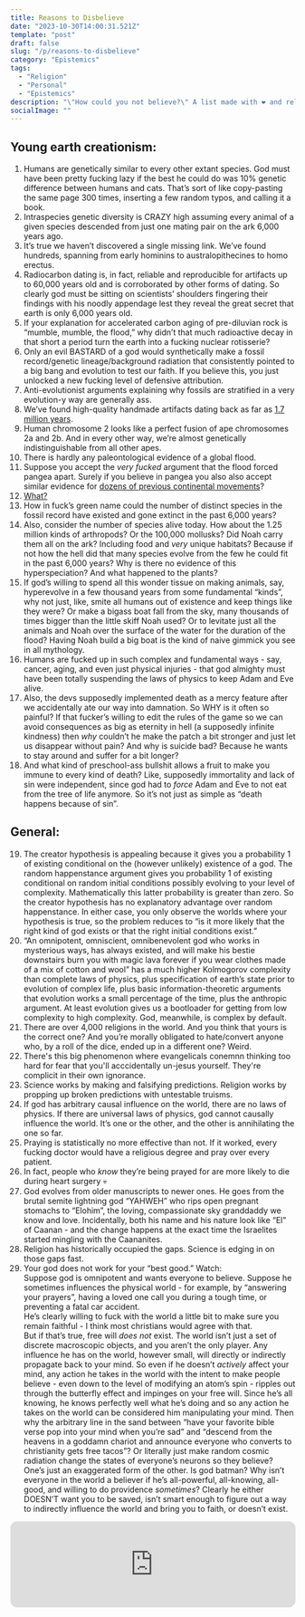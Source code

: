 ```yaml
---
title: Reasons to Disbelieve
date: "2023-10-30T14:00:31.521Z"
template: "post"
draft: false
slug: "/p/reasons-to-disbelieve"
category: "Epistemics"
tags:
  - "Religion"
  - "Personal"
  - "Epistemics"
description: "\"How could you not believe?\" A list made with ❤️ and religious trauma."
socialImage: ""
---
```


## Young earth creationism:
1. Humans are genetically similar to every other extant species. God must have been pretty fucking lazy if the best he could do was 10% genetic difference between humans and cats. That’s sort of like copy-pasting the same page 300 times, inserting a few random typos, and calling it a book.  
2. Intraspecies genetic diversity is CRAZY high assuming every animal of a given species descended from just one mating pair on the ark 6,000 years ago.  
4. It’s true we haven’t discovered a single missing link. We’ve found hundreds, spanning from early hominins to australopithecines to homo erectus.  
5. Radiocarbon dating is, in fact, reliable and reproducible for artifacts up to 60,000 years old and is corroborated by other forms of dating. So clearly god must be sitting on scientists’ shoulders fingering their findings with his noodly appendage lest they reveal the great secret that earth is only 6,000 years old.  
6. If your explanation for accelerated carbon aging of pre-diluvian rock is “mumble, mumble, the flood,” why didn’t that much radioactive decay in that short a period turn the earth into a fucking nuclear rotisserie?  
7. Only an evil BASTARD of a god would synthetically make a fossil record/genetic lineage/background radiation that consistently pointed to a big bang and evolution to test our faith. If you believe this, you just unlocked a new fucking level of defensive attribution.  
8. Anti-evolutionist arguments explaining why fossils are stratified in a very evolution-y way are generally ass.  
9. We’ve found high-quality handmade artifacts dating back as far as [1.7 million years](https://en.wikipedia.org/wiki/Acheulean).
10. Human chromosome 2 looks like a perfect fusion of ape chromosomes 2a and 2b. And in every other way, we’re almost genetically indistinguishable from all other apes.  
11. There is hardly any paleontological evidence of a global flood.  
12. Suppose you accept the *very fucked* argument that the flood forced pangea apart. Surely if you believe in pangea you also also accept similar evidence for [dozens of previous continental movements](https://www.youtube.com/watch?v=UwWWuttntio)?  
13. [What?](https://www.bible.com/bible/97/GEN.30.37,38,39,40,41,42)  
14. How in fuck’s green name could the number of distinct species in the fossil record have existed and gone extinct in the past 6,000 years?  
15. Also, consider the number of species alive today. How about the 1.25 million kinds of arthropods? Or the 100,000 mollusks? Did Noah carry them all on the ark? Including food and *very* unique habitats? Because if not how the hell did that many species evolve from the few he could fit in the past 6,000 years? Why is there no evidence of this hyperspeciation? And what happened to the plants?  
16. If god’s willing to spend all this wonder tissue on making animals, say, hyperevolve in a few thousand years from some fundamental “kinds”, why not just, like, smite all humans out of existence and keep things like they were? Or make a bigass boat fall from the sky, many thousands of times bigger than the little skiff Noah used? Or to levitate just all the animals and Noah over the surface of the water for the duration of the flood? Having Noah build a big boat is the kind of naive gimmick you see in all mythology.  
17. Humans are fucked up in such complex and fundamental ways - say, cancer, aging, and even just physical injuries - that god almighty must have been totally suspending the laws of physics to keep Adam and Eve alive.  
18. Also, the devs supposedly implemented death as a mercy feature after we accidentally ate our way into damnation. So WHY is it often so painful? If that fucker’s willing to edit the rules of the game so we can avoid consequences as big as eternity in hell (a supposedly infinite kindness) then *why* couldn’t he make the patch a bit stronger and just let us disappear without pain? And why is suicide bad? Because he wants to stay around and suffer for a bit longer?  
19. And what kind of preschool-ass bullshit allows a fruit to make you immune to every kind of death? Like, supposedly immortality and lack of sin were independent, since god had to *force* Adam and Eve to not eat from the tree of life anymore. So it’s not just as simple as “death happens because of sin”.  
## General:
19. The creator hypothesis is appealing because it gives you a probability 1 of existing conditional on the (however unlikely) existence of a god. The random happenstance argument gives you probability 1 of existing conditional on random initial conditions possibly evolving to your level of complexity. Mathematically this latter probability is greater than zero. So the creator hypothesis has no explanatory advantage over random happenstance. In either case, you only observe the worlds where your hypothesis is true, so the problem reduces to “is it more likely that the right kind of god exists or that the right initial conditions exist.”  
20. “An omnipotent, omniscient, omnibenevolent god who works in mysterious ways, has always existed, and will make his bestie downstairs burn you with magic lava forever if you wear clothes made of a mix of cotton and wool” has a much higher Kolmogorov complexity than complete laws of physics, plus specification of earth’s state prior to evolution of complex life, plus basic information-theoretic arguments that evolution works a small percentage of the time, plus the anthropic argument. At least evolution gives us a bootloader for getting from low complexity to high complexity. God, meanwhile, is complex by default.  
21. There are over 4,000 religions in the world. And you think that yours is the correct one? And you’re morally obligated to hate/convert anyone who, by a roll of the dice, ended up in a different one? Weird.  
22. There's this big phenomenon where evangelicals conemnn thinking too hard for fear that you'll acccidentally un-jesus yourself. They're complicit in their own ignorance.
24. Science works by making and falsifying predictions. Religion works by propping up broken predictions with untestable truisms.  
25. If god has arbitrary causal influence on the world, there are no laws of physics. If there are universal laws of physics, god cannot causally influence the world. It’s one or the other, and the other is annihilating the one so far.  
26. Praying is statistically no more effective than not. If it worked, every fucking doctor would have a religious degree and pray over every patient.  
27. In fact, people who *know* they’re being prayed for are more likely to die during heart surgery 💀  
28. God evolves from older manuscripts to newer ones. He goes from the brutal semite lightning god “YAHWEH” who rips open pregnant stomachs to “Elohim”, the loving, compassionate sky granddaddy we know and love. Incidentally, both his name and his nature look like “El” of Caanan - and the change happens at the exact time the Israelites started mingling with the Caananites.  
29. Religion has historically occupied the gaps. Science is edging in on those gaps fast.  
30. Your god does not work for your “best good.” Watch:  
Suppose god is omnipotent and wants everyone to believe. Suppose he sometimes influences the physical world - for example, by “answering your prayers”, having a loved one call you during a tough time, or preventing a fatal car accident.  
He’s clearly willing to fuck with the world a little bit to make sure you remain faithful - I think most christians would agree with that.  
But if that’s true, free will *does not* exist. The world isn’t just a set of discrete macroscopic objects, and you aren’t the only player. Any influence he has on the world, however small, will directly or indirectly propagate back to your mind. So even if he doesn’t *actively* affect your mind, any action he takes in the world with the intent to make people believe - even down to the level of modifying an atom’s spin - ripples out through the butterfly effect and impinges on your free will. Since he’s all knowing, he knows perfectly well what he’s doing and so any action he takes on the world can be considered him manipulating your mind. Then why the arbitrary line in the sand between “have your favorite bible verse pop into your mind when you’re sad” and “descend from the heavens in a goddamn chariot and announce everyone who converts to christianity gets free tacos”? Or literally just make random cosmic radiation change the states of everyone’s neurons so they believe? One’s just an exaggerated form of the other. Is god batman? Why isn’t everyone in the world a believer if he’s all-powerful, all-knowing, all-good, and willing to do providence *sometimes*? Clearly he either DOESN’T want you to be saved, isn’t smart enough to figure out a way to indirectly influence the world and bring you to faith, or doesn’t exist.  
<iframe style="border-radius:12px; margin: 0 auto; display: table;" src="https://open.spotify.com/embed/track/5CzvNx8OmtD3h2lYlSmypL?utm_source=generator" width="100%" height="152" frameBorder="0" allowfullscreen="" allow="autoplay; clipboard-write; encrypted-media; fullscreen; picture-in-picture" loading="lazy"></iframe>
